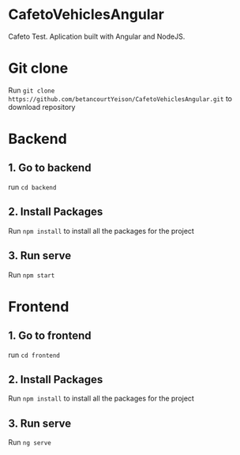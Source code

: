 # CafetoVehiclesAngular
Cafeto Test. Aplication built with Angular and NodeJS.

# Git clone

Run `git clone https://github.com/betancourtYeison/CafetoVehiclesAngular.git` to download repository

# Backend

## 1. Go to backend

run `cd backend`

## 2. Install Packages

Run `npm install` to install all the packages for the project

## 3. Run serve

Run `npm start`

# Frontend

## 1. Go to frontend

run `cd frontend`

## 2. Install Packages

Run `npm install` to install all the packages for the project

## 3. Run serve

Run `ng serve`
